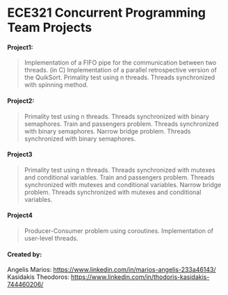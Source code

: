 # ECE321 Concurrent Programming Team Projects

#### Project1:
>  Implementation of a FIFO pipe for the communication between two threads. (in C)
>  Implementation of a parallel retrospective version of the QuikSort.
>  Primality test using n threads.  Threads synchronized with spinning method.

#### Project2:
>  Primality test using n threads. Threads synchronized with binary semaphores.
>  Train and passengers problem. Threads synchronized with binary semaphores.
>  Narrow bridge problem. Threads synchronized with binary semaphores.

#### Project3
>  Primality test using n threads. Threads synchronized with mutexes and conditional variables.
>  Train and passengers problem. Threads synchronized with mutexes and conditional variables.
>  Narrow bridge problem. Threads synchronized with mutexes and conditional variables.

#### Project4
>  Producer-Consumer problem using coroutines.
>  Implementation of user-level threads.


#### Created by:<br />
Angelis Marios: https://www.linkedin.com/in/marios-angelis-233a46143/<br />
Kasidakis Theodoros: https://www.linkedin.com/in/thodoris-kasidakis-744460206/<br />
